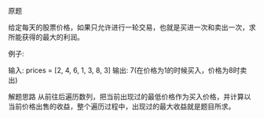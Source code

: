 原题

给定每天的股票价格，如果只允许进行一轮交易，也就是买进一次和卖出一次，求所能获得的最大的利润。

例子:

输入: prices = [2, 4, 6, 1, 3, 8, 3]
输出: 7(在价格为1的时候买入，价格为8时卖出)

解题思路
从前往后遍历数列，把当前出现过的最低价格作为买入价格，并计算以当前价格出售的收益，整个遍历过程中，出现过的最大收益就是题目所求。

